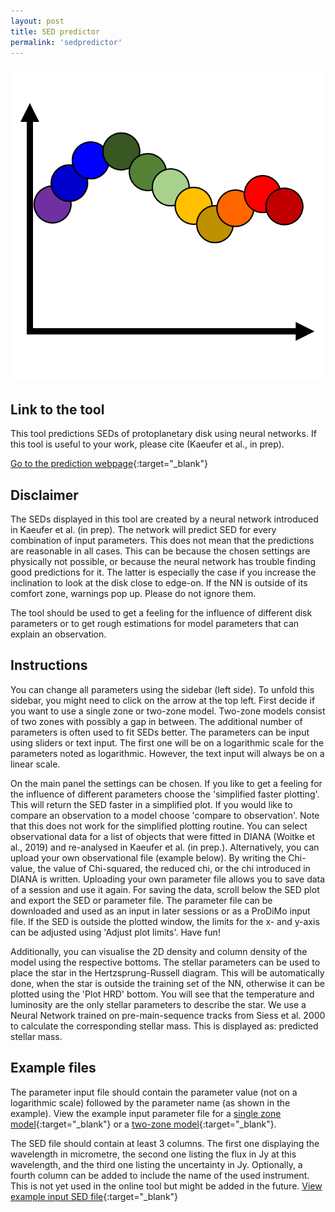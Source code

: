 ```yaml
---
layout: post
title: SED predictor
permalink: 'sedpredictor'
---
```


[<img src="/images/sed_sketch.png" class="fit image">](/sedpredictor)


## Link to the tool

This tool predictions SEDs of protoplanetary disk using neural networks.
If this tool is useful to your work, please cite (Kaeufer et al., in prep).

[Go to the prediction webpage](https://sedpredictor.streamlit.app/){:target="_blank"}

## Disclaimer

The SEDs displayed in this tool are created by a neural network introduced in Kaeufer et al. (in prep). The network will predict SED for every combination of input parameters. This does not mean that the predictions are reasonable in all cases. This can be because the chosen settings are physically not possible, or because the neural network has trouble finding good predictions for it. The latter is especially the case if you increase the inclination to look at the disk close to edge-on. If the NN is outside of its comfort zone, warnings pop up. Please do not ignore them.

The tool should be used to get a feeling for the influence of different disk parameters or to get rough estimations for model parameters that can explain an observation.

## Instructions

You can change all parameters using the sidebar (left side). To unfold this sidebar, you might need to click on the arrow at the top left. First decide if you want to use a single zone or two-zone model. Two-zone models consist of two zones with possibly a gap in between. The additional number of parameters is often used to fit SEDs better. The parameters can be input using sliders or text input. The first one will be on a logarithmic scale for the parameters noted as logarithmic. However, the text input will always be on a linear scale. 

On the main panel the settings can be chosen. If you like to get a feeling for the influence of different parameters choose the 'simplified faster plotting'. This will return the SED faster in a simplified plot. If you would like to compare an observation to a model choose 'compare to observation'. Note that this does not work for the simplified plotting routine. You can select observational data for a list of objects that were fitted in DIANA (Woitke et al., 2019) and re-analysed in Kaeufer et al. (in prep.). Alternatively, you can upload your own observational file (example below). By writing the Chi-value, the value of Chi-squared, the reduced chi, or the chi introduced in DIANA is written. Uploading your own parameter file allows you to save data of a session and use it again. For saving the data, scroll below the SED plot and export the SED or parameter file. The parameter file can be downloaded and used as an input in later sessions or as a ProDiMo input file. If the SED is outside the plotted window, the limits for the x- and y-axis can be adjusted using 'Adjust plot limits'. Have fun!

Additionally, you can visualise the 2D density and column density of the model using the respective bottoms.
The stellar parameters can be used to place the star in the Hertzsprung-Russell diagram. This will be automatically done, when the star is outside the training set of the NN, otherwise it can be plotted using the 'Plot HRD' bottom. You will see that the temperature and luminosity are the only stellar parameters to describe the star. We use a Neural Network trained on pre-main-sequence tracks from Siess et al. 2000 to calculate the corresponding stellar mass. This is displayed as: predicted stellar mass.



## Example files

The parameter input file should contain the parameter value (not on a logarithmic scale) followed by the parameter name (as shown in the example). View the example input parameter file for a [single zone model](https://raw.githubusercontent.com/tillkaeufer/SEDpredictor/main/Example_input.txt){:target="_blank"}
or a [two-zone model](https://raw.githubusercontent.com/tillkaeufer/SEDpredictor/main/Example_input_two.txt){:target="_blank"}.

The SED file should contain at least 3 columns. The first one displaying the wavelength in micrometre, the second one listing the flux in Jy at this wavelength, and the third one listing the uncertainty in Jy. Optionally, a fourth column can be added to include the name of the used instrument. This is not yet used in the online tool but might be added in the future. [View example input SED file](https://raw.githubusercontent.com/tillkaeufer/SEDpredictor/main/Example_observation/49Cet/SED_to_fit.dat){:target="_blank"}
